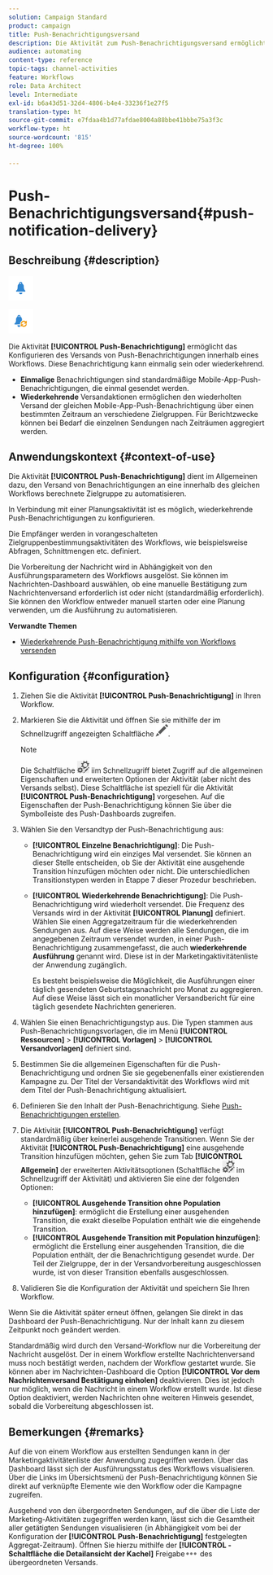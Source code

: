 ```yaml
---
solution: Campaign Standard
product: campaign
title: Push-Benachrichtigungsversand
description: Die Aktivität zum Push-Benachrichtigungsversand ermöglicht den Versand von einmaligen oder wiederkehrenden Push-Benachrichtigungen innerhalb eines Workflows.
audience: automating
content-type: reference
topic-tags: channel-activities
feature: Workflows
role: Data Architect
level: Intermediate
exl-id: b6a43d51-32d4-4806-b4e4-33236f1e27f5
translation-type: ht
source-git-commit: e7fdaa4b1d77afdae8004a88bbe41bbbe75a3f3c
workflow-type: ht
source-wordcount: '815'
ht-degree: 100%

---
```


# Push-Benachrichtigungsversand{#push-notification-delivery}

## Beschreibung {#description}

![](assets/push.png)

![](assets/recurrentpush.png)

Die Aktivität **[!UICONTROL Push-Benachrichtigung]** ermöglicht das Konfigurieren des Versands von Push-Benachrichtigungen innerhalb eines Workflows. Diese Benachrichtigung kann einmalig sein oder wiederkehrend.

* **Einmalige** Benachrichtigungen sind standardmäßige Mobile-App-Push-Benachrichtigungen, die einmal gesendet werden.
* **Wiederkehrende** Versandaktionen ermöglichen den wiederholten Versand der gleichen Mobile-App-Push-Benachrichtigung über einen bestimmten Zeitraum an verschiedene Zielgruppen. Für Berichtzwecke können bei Bedarf die einzelnen Sendungen nach Zeiträumen aggregiert werden.

## Anwendungskontext          {#context-of-use}

Die Aktivität **[!UICONTROL Push-Benachrichtigung]** dient im Allgemeinen dazu, den Versand von Benachrichtigungen an eine innerhalb des gleichen Workflows berechnete Zielgruppe zu automatisieren.

In Verbindung mit einer Planungsaktivität ist es möglich, wiederkehrende Push-Benachrichtigungen zu konfigurieren.

Die Empfänger werden in vorangeschalteten Zielgruppenbestimmungsaktivitäten des Workflows, wie beispielsweise Abfragen, Schnittmengen etc. definiert.

Die Vorbereitung der Nachricht wird in Abhängigkeit von den Ausführungsparametern des Workflows ausgelöst. Sie können im Nachrichten-Dashboard auswählen, ob eine manuelle Bestätigung zum Nachrichtenversand erforderlich ist oder nicht (standardmäßig erforderlich). Sie können den Workflow entweder manuell starten oder eine Planung verwenden, um die Ausführung zu automatisieren.

**Verwandte Themen**

* [Wiederkehrende Push-Benachrichtigung mithilfe von Workflows versenden](../../automating/using/recurring-push-notifications.md)

## Konfiguration {#configuration}

1. Ziehen Sie die Aktivität **[!UICONTROL Push-Benachrichtigung]** in Ihren Workflow.
1. Markieren Sie die Aktivität und öffnen Sie sie mithilfe der im Schnellzugriff angezeigten Schaltfläche ![](assets/edit_darkgrey-24px.png).

   >[!NOTE]
   >
   >Die Schaltfläche ![](assets/dlv_activity_params-24px.png) iim Schnellzugriff bietet Zugriff auf die allgemeinen Eigenschaften und erweiterten Optionen der Aktivität (aber nicht des Versands selbst). Diese Schaltfläche ist speziell für die Aktivität **[!UICONTROL Push-Benachrichtigung]** vorgesehen. Auf die Eigenschaften der Push-Benachrichtigung können Sie über die Symbolleiste des Push-Dashboards zugreifen.

1. Wählen Sie den Versandtyp der Push-Benachrichtigung aus:

   * **[!UICONTROL Einzelne Benachrichtigung]**: Die Push-Benachrichtigung wird ein einziges Mal versendet. Sie können an dieser Stelle entscheiden, ob Sie der Aktivität eine ausgehende Transition hinzufügen möchten oder nicht. Die unterschiedlichen Transitionstypen werden in Etappe 7 dieser Prozedur beschrieben.
   * **[!UICONTROL Wiederkehrende Benachrichtigung]**: Die Push-Benachrichtigung wird wiederholt versendet. Die Frequenz des Versands wird in der Aktivität **[!UICONTROL Planung]** definiert. Wählen Sie einen Aggregatzeitraum für die wiederkehrenden Sendungen aus. Auf diese Weise werden alle Sendungen, die im angegebenen Zeitraum versendet wurden, in einer Push-Benachrichtigung zusammengefasst, die auch **wiederkehrende Ausführung** genannt wird. Diese ist in der Marketingaktivitätenliste der Anwendung zugänglich.

      Es besteht beispielsweise die Möglichkeit, die Ausführungen einer täglich gesendeten Geburtstagsnachricht pro Monat zu aggregieren. Auf diese Weise lässt sich ein monatlicher Versandbericht für eine täglich gesendete Nachrichten generieren.

1. Wählen Sie einen Benachrichtigungstyp aus. Die Typen stammen aus Push-Benachrichtigungsvorlagen, die im Menü **[!UICONTROL Ressourcen]** > **[!UICONTROL Vorlagen]** > **[!UICONTROL Versandvorlagen]** definiert sind.
1. Bestimmen Sie die allgemeinen Eigenschaften für die Push-Benachrichtigung und ordnen Sie sie gegebenenfalls einer existierenden Kampagne zu. Der Titel der Versandaktivität des Workflows wird mit dem Titel der Push-Benachrichtigung aktualisiert.
1. Definieren Sie den Inhalt der Push-Benachrichtigung. Siehe [Push-Benachrichtigungen erstellen](../../channels/using/preparing-and-sending-a-push-notification.md).
1. Die Aktivität **[!UICONTROL Push-Benachrichtigung]** verfügt standardmäßig über keinerlei ausgehende Transitionen. Wenn Sie der Aktivität **[!UICONTROL Push-Benachrichtigung]** eine ausgehende Transition hinzufügen möchten, gehen Sie zum Tab **[!UICONTROL Allgemein]** der erweiterten Aktivitätsoptionen (Schaltfläche ![](assets/dlv_activity_params-24px.png) im Schnellzugriff der Aktivität) und aktivieren Sie eine der folgenden Optionen:

   * **[!UICONTROL Ausgehende Transition ohne Population hinzufügen]**: ermöglicht die Erstellung einer ausgehenden Transition, die exakt dieselbe Population enthält wie die eingehende Transition.
   * **[!UICONTROL Ausgehende Transition mit Population hinzufügen]**: ermöglicht die Erstellung einer ausgehenden Transition, die die Population enthält, der die Benachrichtigung gesendet wurde. Der Teil der Zielgruppe, der in der Versandvorbereitung ausgeschlossen wurde, ist von dieser Transition ebenfalls ausgeschlossen.

1. Validieren Sie die Konfiguration der Aktivität und speichern Sie Ihren Workflow.

Wenn Sie die Aktivität später erneut öffnen, gelangen Sie direkt in das Dashboard der Push-Benachrichtigung. Nur der Inhalt kann zu diesem Zeitpunkt noch geändert werden.

Standardmäßig wird durch den Versand-Workflow nur die Vorbereitung der Nachricht ausgelöst. Der in einem Workflow erstellte Nachrichtenversand muss noch bestätigt werden, nachdem der Workflow gestartet wurde. Sie können aber im Nachrichten-Dashboard die Option **[!UICONTROL Vor dem Nachrichtenversand Bestätigung einholen]** deaktivieren. Dies ist jedoch nur möglich, wenn die Nachricht in einem Workflow erstellt wurde. Ist diese Option deaktiviert, werden Nachrichten ohne weiteren Hinweis gesendet, sobald die Vorbereitung abgeschlossen ist.

## Bemerkungen          {#remarks}

Auf die von einem Workflow aus erstellten Sendungen kann in der Marketingaktivitätenliste der Anwendung zugegriffen werden. Über das Dashboard lässt sich der Ausführungsstatus des Workflows visualisieren. Über die Links im Übersichtsmenü der Push-Benachrichtigung können Sie direkt auf verknüpfte Elemente wie den Workflow oder die Kampagne zugreifen.

Ausgehend von den übergeordneten Sendungen, auf die über die Liste der Marketing-Aktivitäten zugegriffen werden kann, lässt sich die Gesamtheit aller getätigten Sendungen visualisieren (in Abhängigkeit vom bei der Konfiguration der **[!UICONTROL Push-Benachrichtigung]** festgelegten Aggregat-Zeitraum). Öffnen Sie hierzu mithilfe der **[!UICONTROL -Schaltfläche die Detailansicht der Kachel]** Freigabe![](assets/wkf_dlv_detail_button.png) des übergeordneten Versands.
